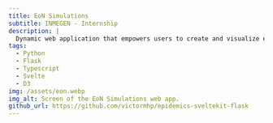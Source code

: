 ```yaml
---
title: EoN Simulations
subtitle: INMEGEN - Internship
description: |
  Dynamic web application that empowers users to create and visualize epidemics on networks.
tags:
  - Python
  - Flask
  - Typescript
  - Svelte
  - D3
img: /assets/eon.webp
img_alt: Screen of the EoN Simulations web app.
github_url: https://github.com/victormhp/epidemics-sveltekit-flask
---
```

